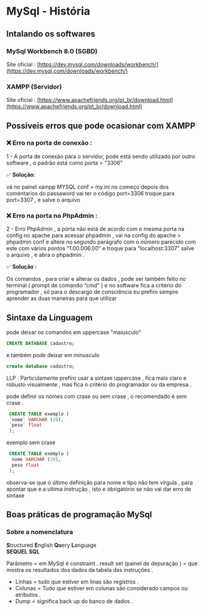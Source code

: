 # MySql - História  



## Intalando os softwares 

### MySql Workbench 8.0 (SGBD)
Site oficial : [https://dev.mysql.com/downloads/workbench/](https://dev.mysql.com/downloads/workbench/) 

### XAMPP (Servidor)
Site oficial : [https://www.apachefriends.org/pt_br/download.html](https://www.apachefriends.org/pt_br/download.html)

##  Possiveis erros que pode ocasionar com XAMPP
    
  ### ❌ Erro na porta de conexão :
  <p> 1 - A porta de conexão para o servidor,  pode está sendo utilizado por outro software , o padrão está como porta = "3306"  </p>
    
   <p> ✅ <strong> Solução:</strong>  </p>
    <p>  vá no painel xampp MYSQL conf > my.ini no começo depois dos coméntarios do passaword vai ter o código port=3306 troque para port=3307 , e salve o arquivo </p>
   
   ### ❌ Erro na porta no PhpAdmin :
  <p> 2 - Erro PhpAdmin , a porta não está de acordo com o mesma porta na config no apache para acessar phpadmin , vai na config do apache > phpadmin conf e altere no segundo parágrafo com o número parecido com este com vários pontos “1.00.006.00” e troque para “localhost:3307” salve o arquivo , e abra o phpadmin . </p>

<p> ✅ <strong> Solução : </strong> </p>
Os comandos , para criar e alterar os dados , pode ser também feito no terminal ( prompt de comando “cmd” )  e no software fica a critério do programador , só para o descargo de consciência eu prefiro sempre aprender as duas maneiras para que utilizar  </p>

    
  

## Sintaxe da Linguagem 

<p> pode deixar os comandos em uppercase "maiusculo"  </p>

```sql
CREATE DATABASE cadastro;
```

<p> e também pode deixar em  minusculo  </p>

```sql
create database cadastro;
```
<p> LLP : Particulamente prefiro usar a sintaxe uppercase , fica mais claro e robusto visualmente , mas fica o critério do programador ou da empresa . </p>


<p> pode definir os nomes com crase ou sem crase , o recomendado é sem crase . </p>

```SQL 
 CREATE TABLE exemplo (
 `nome` VARCHAR (20),
 `peso` float
 );
```

<p> exemplo sem crase </p>

```SQL 
 CREATE TABLE exemplo (
  nome VARCHAR (20),
  peso float
 );
```

<p> observa-se que o último definição para nome e tipo não tem virgula , para apontar que e a ultima instrução , isto e obrigatório se não vai dar erro de sintaxe </p>



## Boas práticas de programação MySql

### Sobre a nomenclatura 
**S**tructured **E**nglish **Qu**ery **L**anguage  <BR>
**SEQUEL**
**SQL**

Parâmetro = em MySql é constraint .
result set (painel de depuração )  = que mostra os  resultados dos dados da tabela das instruçôes  .
* Linhas = tudo que estiver em linas são registros  .
* Colunas = Tudo que estiver em colunas são considerado campos ou atributos .
* Dump = significa back up do banco de dados  .